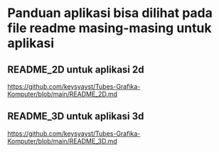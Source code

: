 # Panduan aplikasi bisa dilihat pada file readme masing-masing untuk aplikasi
## README_2D untuk aplikasi 2d 
https://github.com/keysyayst/Tubes-Grafika-Komputer/blob/main/README_2D.md

## README_3D untuk aplikasi 3d
https://github.com/keysyayst/Tubes-Grafika-Komputer/blob/main/README_3D.md
